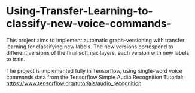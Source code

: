 # Using-Transfer-Learning-to-classify-new-voice-commands-

This project aims to implement automatic graph-versioning with transfer learning for classifying new labels. The new versions correspond to different versions of the final softmax layers, each version with new labels to train.

The project is implemented fully in Tensorflow, using single-word voice commands data from the Tensorflow Simple Audio Recognition Tutorial: https://www.tensorflow.org/tutorials/audio_recognition. 




